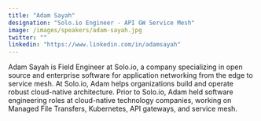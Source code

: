 ```yaml
---
title: "Adam Sayah"
designation: "Solo.io Engineer - API GW Service Mesh"
image: /images/speakers/adam-sayah.jpg
twitter: ""
linkedin: "https://www.linkedin.com/in/adamsayah"
---
```


Adam Sayah is Field Engineer at Solo.io, a company specializing in open source and enterprise software for application networking from the edge to service mesh. At Solo.io, Adam helps organizations build and operate robust cloud-native architecture. Prior to Solo.io, Adam held software engineering roles at cloud-native technology companies, working on Managed File Transfers, Kubernetes, API gateways, and service mesh.
